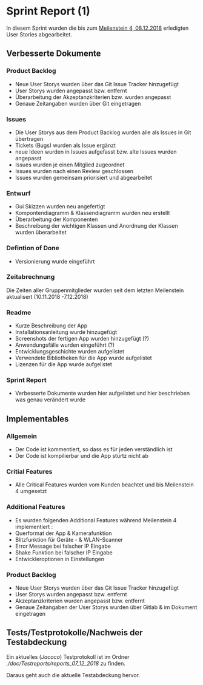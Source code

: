 # Sprint Report (1)

In diesem Sprint wurden die bis zum [Meilenstein 4, 08.12.2018](https://sopra.informatik.uni-stuttgart.de/sopra-ws1819/sopra-team-22/milestones/1) erledigten User Stories abgearbeitet.

## Verbesserte Dokumente

### Product Backlog
- Neue User Storys wurden über das Git Issue Tracker hinzugefügt
- User Storys wurden angepasst bzw. entfernt
- Überarbeitung der Akzeptanzkriterien bzw. wurden angepasst
- Genaue Zeitangaben wurden über Git eingetragen

### Issues
- Die User Storys aus dem Product Backlog wurden alle als Issues in Git übertragen
- Tickets (Bugs) wurden als Issue ergänzt
- neue Ideen wurden in Issues aufgefasst bzw. alte Issues wurden angepasst
- Issues wurden je einen Mitglied zugeordnet
- Issues wurden nach einen Review geschlossen
- Issues wurden gemeinsam priorisiert und abgearbeitet


### Entwurf

- Gui Skizzen wurden neu angefertigt
- Kompontendiagramm & Klassendiagramm wurden neu erstellt
- Überarbeitung der Komponenten
- Beschreibung der wichtigen Klassen und Anordnung der Klassen wurden überarbeitet

### Defintion of Done
- Versionierung wurde eingeführt

### Zeitabrechnung
Die Zeiten aller Gruppenmitglieder wurden seit dem letzten Meilenstein aktualisert (10.11.2018 -7.12.2018)

### Readme
- Kurze Beschreibung der App
- Installationsanleitung wurde hinzugefügt
- Screenshots der fertigen App wurden hinzugefügt (?)
- Anwendungsfälle wurden eingeführt (?)
- Entwicklungsgeschichte wurden aufgelistet
- Verwendete Bibliotheken für die App wurde aufgelistet
- Lizenzen für die App wurde aufgelistet


### Sprint Report
- Verbesserte Dokumente wurden hier aufgelistet und hier beschrieben was genau verändert wurde

## Implementables

### Allgemein

- Der Code ist kommentiert, so dass es für jeden verständlich ist
- Der Code ist kompilierbar und die App stürtz nicht ab

### Critial Features

- Alle Critical Features wurden vom Kunden beachtet und bis Meilenstein 4 umgesetzt

### Additional Features

- Es wurden folgenden Additional Features während Meilenstein 4 implementiert :
 - Querformat der App & Kamerafunktion
 - Blitzfunktion für Geräte - & WLAN-Scanner
 - Error Message bei falscher IP Eingabe
 - Shake Funktion bei falscher IP Eingabe
 - Entwickleroptionen in Einstellungen
### Product Backlog
- Neue User Storys wurden über das Git Issue Tracker hinzugefügt
- User Storys wurden angepasst bzw. entfernt
- Akzeptanzkriterien wurden angepasst bzw. entfernt
- Genaue Zeitangaben der User Storys wurden über Gitlab & im Dokument eingetragen

## Tests/Testprotokolle/Nachweis der Testabdeckung

Ein aktuelles (*Jacoco*) Testprotokoll ist im Ordner *./doc/Testreports/reports_07_12_2018* zu finden.

Daraus geht auch die aktuelle Testabdeckung hervor.